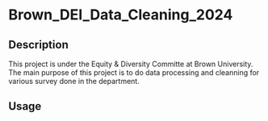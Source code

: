 # Brown_DEI_Data_Cleaning_2024

## Description
This project is under the Equity & Diversity Committe at Brown University. The main purpose of this project is to do data processing and cleanning for various survey done in the department.

## Usage


